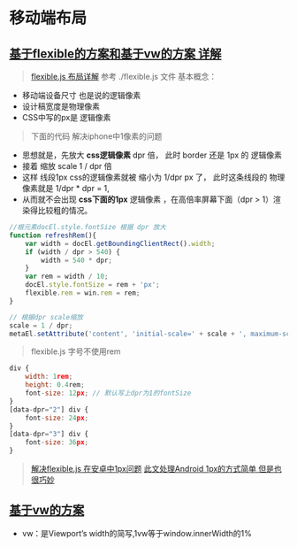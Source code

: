 # 移动端布局

## [基于flexible的方案和基于vw的方案 详解](https://mobilesite.github.io/2018/02/05/vm-mobile-layout/)

> [flexible.js 布局详解](http://caibaojian.com/flexible-js.html)  参考 ./flexible.js 文件
> 基本概念：

- 移动端设备尺寸 也是说的逻辑像素
- 设计稿宽度是物理像素
- CSS中写的px是 逻辑像素

> 下面的代码 解决iphone中1像素的问题

- 思想就是，先放大  **css逻辑像素** dpr 倍， 此时 border 还是 1px 的 逻辑像素
- 接着 缩放 scale   1 / dpr 倍
- 这样 线段1px css的逻辑像素就被 缩小为 1/dpr px 了，  此时这条线段的 物理像素就是 1/dpr * dpr = 1,
- 从而就不会出现 **css下面的1px** 逻辑像素 ，在高倍率屏幕下面（dpr > 1）渲染得比较粗的情况。

```js
//根元素docEl.style.fontSize 根据 dpr 放大
function refreshRem(){
    var width = docEl.getBoundingClientRect().width;
    if (width / dpr > 540) {
        width = 540 * dpr;
    }
    var rem = width / 10;
    docEl.style.fontSize = rem + 'px';
    flexible.rem = win.rem = rem;
}

// 根据dpr scale缩放
scale = 1 / dpr;
metaEl.setAttribute('content', 'initial-scale=' + scale + ', maximum-scale=' + scale + ', minimum-scale=' + scale + ', user-scalable=no');
```

> flexible.js 字号不使用rem

```js
div {
    width: 1rem;
    height: 0.4rem;
    font-size: 12px; // 默认写上dpr为1的fontSize
}
[data-dpr="2"] div {
    font-size: 24px;
}
[data-dpr="3"] div {
    font-size: 36px;
}
```

> [解决flexible.js 在安卓中1px问题](https://www.jianshu.com/p/0fc2500980c2)
> [此文处理Android 1px的方式简单 但是也很巧妙](https://juejin.im/post/5d4ae8c0f265da03d21129a2)

## [基于vw的方案](https://mobilesite.github.io/2018/02/05/vm-mobile-layout/)

- vw：是Viewport’s width的简写,1vw等于window.innerWidth的1%
